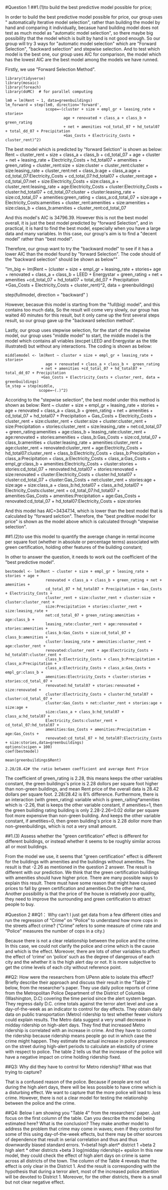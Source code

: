 

#Question 1
##1.(1)to build the best predictive model possible for price;


In order to build the best predictive model possible for price, our group uses " automatically lterative model selection", rather than building the model by hand and comparing it individually, becasue hand building model does not test as much model as "automatic model selection", so there maybe big possibility that the model which is built by hand is not good enough. So our group will try 3 ways for "automatic model selection" which are "Forward Selection", "backward selection" and stepwise selection. And to test which model is the best one, our group uses AIC for comparison, the model which has the lowest AIC are the best model among the models we have runned.

Firstly, we use "Forward Selection Method".
```{r setup, include=FALSE}
library(tidyverse)
library(mosaic)
library(foreach)
library(doMC)  # for parallel computing
```

```{r cars}
lm0 = lm(Rent ~ 1, data=greenbuildings)
lm_forward = step(lm0, direction='forward',
                  scope=~(cluster + size + empl_gr + leasing_rate + stories+
                          age + renovated + class_a + class_b + green_rating
                          + net + amenities +cd_total_07 + hd_total07 + total_dd_07 + Precipitation
                          +Gas_Costs + Electricity_Costs + cluster_rent)^2)
```

The best model which is predicted by "forward Selction" is shown as below:
Rent ~ cluster_rent + size + class_a + class_b + cd_total_07 + 
    age + cluster + net + leasing_rate + Electricity_Costs + 
    hd_total07 + amenities + green_rating + cluster_rent:size + 
    size:cluster + cluster_rent:cluster + size:leasing_rate + 
    cluster_rent:net + class_b:age + class_a:age + cd_total_07:Electricity_Costs + 
    cd_total_07:hd_total07 + cluster_rent:age + cd_total_07:net + 
    size:Electricity_Costs + size:class_a + cluster_rent:leasing_rate + 
    age:Electricity_Costs + cluster:Electricity_Costs + cluster:hd_total07 + 
    cd_total_07:cluster + cluster:leasing_rate + size:cd_total_07 + 
    amenities:green_rating + class_a:cd_total_07 + size:age + 
    Electricity_Costs:amenities + cluster_rent:amenities + size:amenities + 
    size:class_b + class_b:amenities + cluster_rent:cd_total_07

And this model's AIC is 34796.39. However this is not the best model overall, it is just the best model predicted by "forward Selection", and in practical, it is hard to find the best model, especially when you have a large data and many variables. In this case, our group's aim is to find a "decent model" rather than "best model". 

Therefore, our group want to try the "backward model" to see if it has a lower AIC than the model found by "forward Selection". The code should of the "backward selection" should be shown as below""

"lm_big <- lm(Rent ~ (cluster + size + empl_gr + leasing_rate + stories+
                          age + renovated + class_a + class_b + LEED + Energystar + green_rating
                        + net + amenities +cd_total_07 + hd_total07 + total_dd_07 + Precipitation
                        +Gas_Costs + Electricity_Costs + cluster_rent)^2, data = greenbuildings)

step(fullmodel, direction = "backward" )


However, becasue this model is starting from the "full(big) model", and this contains too much data, So the result will come very slowly, our group has waited 40 minutes for this result, but it only came up the first several steps result, so our group gave up the "backward selection method".

Lastly, our group uses stepwise selection, for the start of the stepwise model, our group uses "middle model" to start, the middle model is the model which contains all vriables (excpet LEED and Energystar as the title illustrated) but without any interactions. The coding is shown as below:

```{r pressure, echo=FALSE}
middlemodel <- lm(Rent ~ cluster + size + empl_gr + leasing_rate + stories+
                  age + renovated + class_a + class_b +  green_rating
                + net + amenities +cd_total_07 + hd_total07 + total_dd_07 + Precipitation
                +Gas_Costs + Electricity_Costs + cluster_rent, data = greenbuildings)
lm_step = step(middle, 
               scope=~(.)^2)
```

Accoridng to the "stepwise selection", the best model under this method is shown as below:
Rent ~ cluster + size + empl_gr + leasing_rate + stories + age + 
    renovated + class_a + class_b + green_rating + net + amenities + 
    cd_total_07 + hd_total07 + Precipitation + Gas_Costs + Electricity_Costs + 
    cluster_rent + size:cluster_rent + cluster:size + cluster:cluster_rent + 
    size:Precipitation + stories:cluster_rent + size:leasing_rate + 
    net:cd_total_07 + green_rating:amenities + age:class_b + 
    leasing_rate:cluster_rent + age:renovated + stories:amenities + 
    class_b:Gas_Costs + size:cd_total_07 + class_b:amenities + 
    cluster:leasing_rate + amenities:cluster_rent + age:cluster_rent + 
    renovated:cluster_rent + age:Electricity_Costs + hd_total07:cluster_rent + 
    class_b:Electricity_Costs + class_b:Precipitation + class_a:Precipitation + 
    class_a:Electricity_Costs + class_a:Gas_Costs + empl_gr:class_b + 
    amenities:Electricity_Costs + cluster:stories + stories:cd_total_07 + 
    renovated:hd_total07 + stories:renovated + size:renovated + 
    cluster:Electricity_Costs + cluster:hd_total07 + cluster:cd_total_07 + 
    cluster:Gas_Costs + net:cluster_rent + stories:age + size:age + 
    size:class_a + class_b:hd_total07 + class_a:hd_total07 + 
    Electricity_Costs:cluster_rent + cd_total_07:hd_total07 + 
    amenities:Gas_Costs + amenities:Precipitation + age:Gas_Costs + 
    renovated:cd_total_07 + hd_total07:Electricity_Costs + size:stories

And this model has AIC=34347.14, which is lower than the best model that is calculated by "forward selction". Therefore, the "best preditive model for price" is shown as the model above which is calculated through "stepwise selection". 





##1.(2)to use this model to quantify the average change in rental income per square foot (whether in absolute or percentage terms) associated with green certification, holding other features of the building constant;

In other to answer the question, it needs to work out the coefficient of the "best predictive model".


```{r pressure, echo=FALSE}
bestmodel <- lm(Rent ~ cluster + size + empl_gr + leasing_rate + stories + age + 
                  renovated + class_a + class_b + green_rating + net + amenities + 
                  cd_total_07 + hd_total07 + Precipitation + Gas_Costs + Electricity_Costs + 
                  cluster_rent + size:cluster_rent + cluster:size + cluster:cluster_rent + 
                  size:Precipitation + stories:cluster_rent + size:leasing_rate + 
                  net:cd_total_07 + green_rating:amenities + age:class_b + 
                  leasing_rate:cluster_rent + age:renovated + stories:amenities + 
                  class_b:Gas_Costs + size:cd_total_07 + class_b:amenities + 
                  cluster:leasing_rate + amenities:cluster_rent + age:cluster_rent + 
                  renovated:cluster_rent + age:Electricity_Costs + hd_total07:cluster_rent + 
                  class_b:Electricity_Costs + class_b:Precipitation + class_a:Precipitation + 
                  class_a:Electricity_Costs + class_a:Gas_Costs + empl_gr:class_b + 
                  amenities:Electricity_Costs + cluster:stories + stories:cd_total_07 + 
                  renovated:hd_total07 + stories:renovated + size:renovated + 
                  cluster:Electricity_Costs + cluster:hd_total07 + cluster:cd_total_07 + 
                  cluster:Gas_Costs + net:cluster_rent + stories:age + size:age + 
                  size:class_a + class_b:hd_total07 + class_a:hd_total07 + 
                  Electricity_Costs:cluster_rent + cd_total_07:hd_total07 + 
                  amenities:Gas_Costs + amenities:Precipitation + age:Gas_Costs + 
                  renovated:cd_total_07 + hd_total07:Electricity_Costs + size:stories,data=greenbuildings)
options(scipen = 100)
coef(bestmodel)

mean(greenbuildings$Rent)

2.28/28.42# the ratio between coefficient and average Rent Price
```
The coefficient of green_rating is 2.28, this means keeps the other variables constant, the green buildings's price is 2.28 dollors per square foot higher than non-green buildings, and mean Rent price of the overall data is 28.42 dollars per square foot. 2.28/28.42 is 8% difference. Furthermore, there is an interaction (with green_rating) variable which is green_raiting*amenities which is -2.26, that is keeps the other variable constant, if amenities=1, then the green builiding rating building is only 2.28-2.26=0.02 dollar per square foot more expensive than non-green building. And keeps the other variable constant, if ametities=0, then green building's price is 2.28 dollor more than non-greenbuildings, which is not a very small amount. 

##1.(3) Assess whether the "green certification" effect is different for different buildings, or instead whether it seems to be roughly similar across all or most buildings.

From the model we use, it seems that "green certification" effect is different for the buildings with amenities and the buildings without amenities.  The result is that -2.26 as mentioned in the question 2 answer. The result is different with our prediction. We think that the green certification buildings with amenities should have higher price. There are many possible ways to explain this result. There must have some reason that might have caused prices to fall by green certification and amenities.On the other hand, Another possibility is that the price of the house is relatively poor quality, they need to improve the surrounding  and green certification to attract people to buy.


#Question 2
##Q1：
Why can’t I just get data from a few different cities and run the regression of “Crime” on “Police” to understand how more cops in the streets affect crime? (“Crime” refers to some measure of crime rate and “Police” measures the number of cops in a city.)

Because there is not a clear relationship between the police and the crime. In this case, we could not clarify the police and crime which is the cause and which is the effect. Moreover, there are lots of other variables to affect the effect of ‘crime’ on ‘police’ such as the degree of dangerous of each city and the whether it is the high alert day or not. It is more subjective to get the crime levels of each city without reference point. 

##Q2:
How were the researchers from UPenn able to isolate this effect? Briefly describe their approach and discuss their result in the “Table 2” below, from the researcher's paper.
They use daily police reports of crime from the Metropolitan Police Department of the District of Columbia (Washington, D.C) covering the time period since the alert system began. They regress daily D.C. crime totals against the terror alert level and use a day-of-the-week as an indicator to control for day effects. They obtain daily data on public transportation (Metro) ridership to test whether fewer visitors could explain results. The Metro data suggest a very small decrease in midday ridership on high-alert days. They find that increased Metro ridership is correlated with an increase in crime. And they have to control the ridership because ridership means people go out in which case the crime might happen. They estimate the actual increase in police presence on the street during high-alert periods to calculate an elasticity of crime with respect to police. The table 2 tells us that the increase of the police will have a negative impact on crime holding ridership fixed.


##Q3: 
Why did they have to control for Metro ridership? What was that trying to capture?


That is a confused reason of the police. Because if people are not out during the high alert days, there will be less possible to have crime which is a disturbing effect.
 We want to capture that the more police will lead to less crime. However, there is not a clear model for testing the relationship between the police and the crime.

##Q4:
Below I am showing you "Table 4" from the researchers' paper. Just focus on the first column of the table. Can you describe the model being estimated here? What is the conclusion?
They make another model to address the problem that crime may come in waves; even if they  control for some of this using day-of-the-week effects, but there may be other sources of dependence that result in serial correlation and thus and thus downwardly biased standard errors. 
Y=beta1 high alert* district 1 +beta 2 high alert * other districts +beta 3 log(midday ridership)+ epsilon
 In this new model, they could check the effect of high alert days on crime is same across all districts of the town. The column of the Table 4 reveals that the effect is only clear in the District 1. And the result is corresponding with the hypothesis that during a terror alert, most of the increased police attention will be devoted to District 1. Moreover, for the other districts, there is a small but not clear negative effect.
